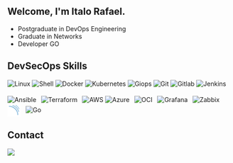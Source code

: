 ## Welcome, I'm Italo Rafael.
- Postgraduate in DevOps Engineering
- Graduate in Networks<br>
- Developer GO
  
## DevSecOps Skills
  
<div style="display: _block">
  <img align="center" alt="Linux" height="30" width="40" src="https://cdn.jsdelivr.net/gh/devicons/devicon/icons/linux/linux-original.svg" />
  <img align="center" alt="Shell" height="30" width="40" src="https://www.vectorlogo.zone/logos/gnu_bash/gnu_bash-official.svg" />
  <img align="center" alt="Docker" height="30" width="40" src="https://cdn.jsdelivr.net/gh/devicons/devicon/icons/docker/docker-original-wordmark.svg" />
  <img align="center" alt="Kubernetes" height="30" width="40" src="https://cdn.jsdelivr.net/gh/devicons/devicon/icons/kubernetes/kubernetes-plain.svg" />   
  <img align="center" alt="Giops" height="30" width="40" src="https://www.vectorlogo.zone/logos/argoprojio/argoprojio-icon.svg" />       
  <img align="center" alt="Git" height="30" width="40" src="https://www.vectorlogo.zone/logos/git-scm/git-scm-icon.svg"> 
  <img align="center" alt="Gitlab" height="30" width="40" src="https://www.vectorlogo.zone/logos/gitlab/gitlab-tile.svg"/> 
  <img align="center" alt="Jenkins" height="30" width="40" src="https://www.vectorlogo.zone/logos/jenkins/jenkins-icon.svg" /> <br><br>
  <img align="center" alt="Ansible" height="30" width="40" src="https://www.vectorlogo.zone/logos/ansible/ansible-icon.svg"> 
  &ensp;<img align="center" alt="Terraform" height="32" width="30" src="https://www.vectorlogo.zone/logos/terraformio/terraformio-icon.svg">
  &ensp;<img align="center" alt="AWS" height="25" width="25" src="https://www.vectorlogo.zone/logos/amazon_aws/amazon_aws-icon.svg">
 <img align="center" alt="Azure" height="30" width="40" src="https://www.vectorlogo.zone/logos/microsoft_azure/microsoft_azure-icon.svg"/>
  &ensp;<img align="center" alt="OCI" height="25" width="25" src="https://www.vectorlogo.zone/logos/oracle/oracle-icon.svg"/>
  &ensp;<img align="center" alt="Grafana" height="25" width="25" src="https://www.vectorlogo.zone/logos/grafana/grafana-icon.svg"/>
  &ensp;<img align="center" alt="Zabbix" height="25" width="25" src="https://www.vectorlogo.zone/logos/zabbix/zabbix-icon.svg"/>
  &ensp;<img align="center" alt="Sonarqube" height="30" width="30" src="https://github.com/actions/starter-workflows/blob/main/icons/sonarqube.svg"/>
  &ensp;<img align="center" alt="Go" height="32" width="36" src="https://www.vectorlogo.zone/logos/golang/golang-official.svg"/>
</div>

## Contact
<div> 
  <a href="https://www.linkedin.com/in/italorafaeltavares" target="_blank"><img src="https://img.shields.io/badge/-LinkedIn-%230077B5?style=for-the-badge&logo=linkedin&logoColor=white" target="_blank"></a> 
